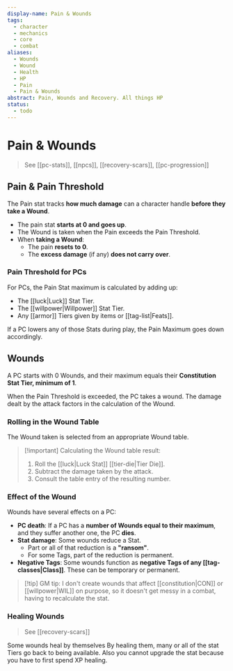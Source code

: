 ```yaml
---
display-name: Pain & Wounds
tags:
  - character
  - mechanics
  - core
  - combat
aliases:
  - Wounds
  - Wound
  - Health
  - HP
  - Pain
  - Pain & Wounds
abstract: Pain, Wounds and Recovery. All things HP
status:
  - todo
---
```

# Pain & Wounds
> See [[pc-stats]], [[npcs]], [[recovery-scars]], [[pc-progression]]

## Pain & Pain Threshold
The Pain stat tracks **how much damage** can a character handle **before they take a Wound**.
- The pain stat **starts at 0 and goes up**.
- The Wound is taken when the Pain exceeds the Pain Threshold.
- When **taking a Wound**:
	- The pain **resets to 0**.
	- The **excess damage** (if any) **does not carry over**.

### Pain Threshold for PCs
For PCs, the Pain Stat maximum is calculated by adding up:
- The [[luck|Luck]] Stat Tier.
- The [[willpower|Willpower]] Stat Tier.
- Any [[armor]] Tiers given by items or [[tag-list|Feats]].

If a PC lowers any of those Stats during play, the Pain Maximum goes down accordingly.

## Wounds
A PC starts with 0 Wounds, and their maximum equals their **Constitution Stat Tier, minimum of 1**.

When the Pain Threshold is exceeded, the PC takes a wound. The damage dealt by the attack factors in the calculation of the Wound.

### Rolling in the Wound Table
The Wound taken is selected from an appropriate Wound table.

> [!important] Calculating the Wound table result:
> 1. Roll the [[luck|Luck Stat]] [[tier-die|Tier Die]].
> 2. Subtract the damage taken by the attack.
> 3. Consult the table entry of the resulting number.

### Effect of the Wound
Wounds have several effects on a PC:
- **PC death**: If a PC has a **number of Wounds equal to their maximum**, and they suffer another one, the PC **dies**.
- **Stat damage**: Some wounds reduce a Stat.
	- Part or all of that reduction is a **"ransom"**.
	- For some Tags, part of the reduction is permanent.
- **Negative Tags**: Some wounds function as **negative Tags of any [[tag-classes|Class]]**. These can be temporary or permanent.

> [!tip] GM tip:
> I don't create wounds that affect [[constitution|CON]] or [[willpower|WIL]] on purpose, so it doesn't get messy in a combat, having to recalculate the stat.

### Healing Wounds
> See [[recovery-scars]]

Some wounds heal by themselves
By healing them, many or all of the stat Tiers go back to being available. Also you cannot upgrade the stat because you have to first spend XP healing.



